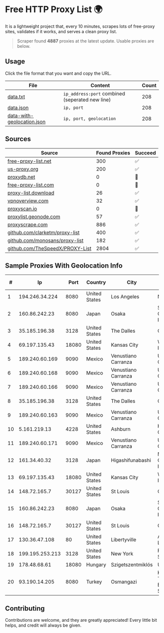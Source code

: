 
# Free HTTP Proxy List 🌍

It is a lightweight project that, every 10 minutes, scrapes lots of free-proxy sites, validates if it works, and serves a clean proxy list.


> Scraper found **4887** proxies at the latest update. Usable proxies are below.

## Usage

Click the file format that you want and copy the URL.


|File|Content|Count|
|----|-------|-----|
|[data.txt](https://raw.githubusercontent.com/themiralay/Proxy-List-World/master/data.txt)|`ip_address:port` combined (seperated new line)|208|
|[data.json](https://raw.githubusercontent.com/themiralay/Proxy-List-World/master/data.json)|`ip, port`|208|
|[data-with-geolocation.json](https://raw.githubusercontent.com/themiralay/Proxy-List-World/master/data-with-geolocation.json)|`ip, port, geolocation`|208|

## Sources

|Source|Found Proxies|Succeed|
|------|-------------|-------|
|[free-proxy-list.net](https://free-proxy-list.net)|300|✅|
|[us-proxy.org](https://www.us-proxy.org)|200|✅|
|[proxydb.net](http://proxydb.net)|0|🚫|
|[free-proxy-list.com](https://free-proxy-list.com/?page=&port=&type%5B%5D=http&type%5B%5D=https&up_time=0&search=Search)|0|🚫|
|[proxy-list.download](https://www.proxy-list.download/HTTP)|26|✅|
|[vpnoverview.com](https://vpnoverview.com/privacy/anonymous-browsing/free-proxy-servers)|32|✅|
|[proxyscan.io](https://www.proxyscan.io)|0|🚫|
|[proxylist.geonode.com](https://proxylist.geonode.com/api/proxy-list?limit=300&page=1&sort_by=lastChecked&sort_type=desc&protocols=http,https)|57|✅|
|[proxyscrape.com](https://api.proxyscrape.com/v2/?request=displayproxies&protocol=http&timeout=10000&country=all&ssl=all&anonymity=all)|886|✅|
|[github.com/clarketm/proxy-list](https://raw.githubusercontent.com/clarketm/proxy-list/master/proxy-list-raw.txt)|400|✅|
|[github.com/monosans/proxy-list](https://raw.githubusercontent.com/monosans/proxy-list/main/proxies/http.txt)|182|✅|
|[github.com/TheSpeedX/PROXY-List](https://raw.githubusercontent.com/TheSpeedX/PROXY-List/master/http.txt)|2804|✅|


## Sample Proxies With Geolocation Info

|#|Ip|Port|Country|City|Internet Service Provider|
|-|--|----|-------|----|-------------------------|
|1|194.246.34.224|8080|United States|Los Angeles|NetLab Global|
|2|160.86.242.23|8080|Japan|Osaka|Sony Network Communications Inc|
|3|35.185.196.38|3128|United States|The Dalles|Google LLC|
|4|69.197.135.43|18080|United States|Kansas City|WholeSale Internet|
|5|189.240.60.169|9090|Mexico|Venustiano Carranza|Uninet S.A. de C.V.|
|6|189.240.60.168|9090|Mexico|Venustiano Carranza|Uninet S.A. de C.V.|
|7|189.240.60.166|9090|Mexico|Venustiano Carranza|Uninet S.A. de C.V.|
|8|35.185.196.38|3128|United States|The Dalles|Google LLC|
|9|189.240.60.163|9090|Mexico|Venustiano Carranza|Uninet S.A. de C.V.|
|10|5.161.219.13|4228|United States|Ashburn|Hetzner Online GmbH|
|11|189.240.60.171|9090|Mexico|Venustiano Carranza|Uninet S.A. de C.V.|
|12|161.34.40.32|3128|Japan|Higashifunabashi|NTT PC Communications, Inc.|
|13|69.197.135.43|18080|United States|Kansas City|WholeSale Internet|
|14|148.72.165.7|30127|United States|St Louis|GoDaddy.com|
|15|160.86.242.23|8080|Japan|Osaka|Sony Network Communications Inc|
|16|148.72.165.7|30127|United States|St Louis|GoDaddy.com|
|17|130.36.47.108|80|United States|Libertyville|Abbott Laboratories|
|18|199.195.253.213|3128|United States|New York|FranTech Solutions|
|19|178.48.68.61|18080|Hungary|Szigetszentmiklós|UPC|
|20|93.190.14.205|8080|Turkey|Osmangazi|Kobikom Telekomunikasyon Bilisim Hizmetler SAN VE TIC AS|



## Contributing

Contributions are welcome, and they are greatly appreciated! Every
little bit helps, and credit will always be given.

